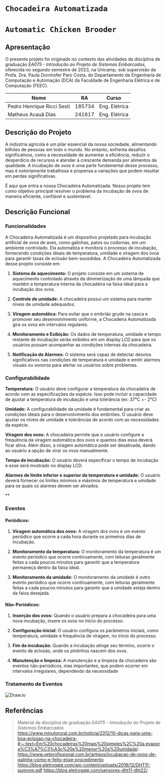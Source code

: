# `Chocadeira Automatizada`
# `Automatic Chicken Brooder`

## Apresentação
O presente projeto foi originado no contexto das atividades da disciplina de graduação *EA075 - Introdução ao Projeto de Sistemas Embarcados*, 
oferecida no segundo semestre de 2023, na Unicamp, sob supervisão da Profa. Dra. Paula Dornhofer Paro Costa, do Departamento de Engenharia de Computação e Automação (DCA) da Faculdade de Engenharia Elétrica e de Computação (FEEC).


 |Nome  | RA | Curso|
|--|--|--|
| Pedro Henrique Ricci Sesti  | 185734  | Eng. Elétrica|
| Matheus Acauã Dias          | 241617  | Eng. Elétrica|


## Descrição do Projeto
A indústria agrícola é um pilar essencial da nossa sociedade, alimentando bilhões de pessoas em todo o mundo. No entanto, enfrenta desafios significativos, como a necessidade de aumentar a eficiência, reduzir o desperdício de recursos e atender à crescente demanda por alimentos de qualidade. A incubação de ovos é uma parte fundamental desse processo, mas é notoriamente trabalhosa e propensa a variações que podem resultar em perdas significativas.

É aqui que entra a nossa Chocadeira Automatizada. Nosso projeto tem como objetivo principal resolver o problema da incubação de ovos de maneira eficiente, confiável e sustentável.

## Descrição Funcional
### Funcionalidades
A Chocadeira Automatizada é um dispositivo projetado para incubação artificial de ovos de aves, como galinhas, patos ou codornas, em um ambiente controlado. Ela automatiza e monitora o processo de incubação, fornecendo condições ideais de temperatura, umidade e viragem dos ovos para garantir taxas de eclosão bem-sucedidas. A Chocadeira Automatizada desse projeto consiste em:

1. **Sistema de aquecimento:** O projeto consiste em um sistema de aquecimento controlado através da dimmerização de uma lâmpada que mantém a temperatura interna da chocadeira na faixa ideal para a incubação dos ovos.

2. **Controle de umidade:** A chocadeira possui um sistema para manter níveis de umidade adequados.

3. **Viragem automática:** Para evitar que o embrião grude na casca e promover seu desenvolvimento uniforme, a Chocadeira Automatizada gira os ovos em intervalos regulares.

4. **Monitoramento e Exibição:** Os dados de temperatura, umidade e tempo restante de incubação serão exibidos em um display LCD para que os usuários possam acompanhar as condições internas da chocadeira.

5. **Notificação de Alarmes:** O sistema será capaz de detectar desvios significativos nas condições de temperatura e umidade e emitir alarmes visuais ou sonoros para alertar os usuários sobre problemas.

   
### Configurabilidade
**Temperatura:** O usuário deve configurar a temperatura da chocadeira de acordo com as especificações da espécie. Isso pode incluir a capacidade de ajustar a temperatura de incubação e uma tolerância (ex: 37°C +- 2°C)

**Umidade:** A configurabilidade da umidade é fundamental para criar as condições ideais para o desenvolvimento dos embriões. O usuário deve ajustar os níveis de umidade e tolerâncias de acordo com as necessidades da espécie.

**Viragem dos ovos:** A chocadeira permite que o usuário configure a frequência da viragem automática dos ovos e quantos dias essa deverá ficar ativa. Além disso, a viragem automática pode ser desativada, dando ao usuário a opção de virar os ovos manualmente.

**Tempo de incubação:** O usuário deverá especificar o tempo de incubação e esse será mostrado no display LCD.

**Alarmes de limite inferior e superior de temperatura e umidade:** O usuário deverá fornecer os limites mínimos e máximos de temperatura e umidade para os quais os alarmes devem ser ativados.

**
### Eventos
#### Periódicos:

1. **Viragem automática dos ovos:** A viragem dos ovos é um evento periódico que ocorre a cada hora durante os primeiros dias de incubação.

2. **Monitoramento da temperatura:** O monitoramento da temperatura é um evento periódico que ocorre continuamente, com leituras geralmente feitas a cada poucos minutos para garantir que a temperatura permaneça dentro da faixa ideal.

3. **Monitoramento da umidade:** O monitoramento da umidade é outro evento periódico que ocorre continuamente, com leituras geralmente feitas a cada poucos minutos para garantir que a umidade esteja dentro da faixa desejada.

#### Não-Periódicos:

1. **Inserção dos ovos:** Quando o usuário prepara a chocadeira para uma nova incubação, insere os ovos no início do processo.

2. **Configuração inicial:** O usuário configura os parâmetros iniciais, como temperatura, umidade e frequência de viragem, no início do processo.

3. **Fim da incubação:** Quando a incubação atinge seu término, ocorre o evento de eclosão, onde os pintinhos nascem dos ovos.

4. **Manutenção e limpeza:** A manutenção e a limpeza da chocadeira são eventos não-periódicos, mas importantes, que podem ocorrer em intervalos irregulares, dependendo da necessidade 

### Tratamento de Eventos

![Draw.io](https://github.com/pedrosesti/ea075-2023.2/blob/main/projetos/chocadeira/chocadeira.drawio.png)

## Referências
>Material da disciplina de graduação *EA075 - Introdução ao Projeto de Sistemas Embarcados*
>https://www.minutorural.com.br/noticia/2312/10-dicas-para-uma-boa-eclosao-na-chocadeira-#:~:text=Em%20chocadeiras%20mais%20simples%2C%20a,evapora%C3%A7%C3%A3o%20e%20menor%20a%20umidade).
>https://www.vetprofissional.com.br/artigos/incubacao-de-ovos-de-galinha-como-e-feito-esse-procedimento
>https://blog.eletrogate.com/wp-content/uploads/2018/12/DHT11-sumrom.pdf
>https://blog.eletrogate.com/sensores-dht11-dht22/

